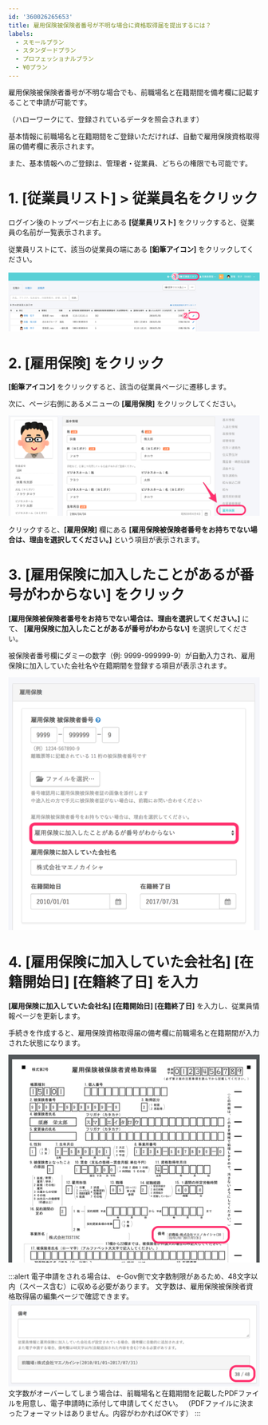 ```yaml
---
id: '360026265653'
title: 雇用保険被保険者番号が不明な場合に資格取得届を提出するには？
labels:
  - スモールプラン
  - スタンダードプラン
  - プロフェッショナルプラン
  - ¥0プラン
---
```

雇用保険被保険者番号が不明な場合でも、前職場名と在籍期間を備考欄に記載することで申請が可能です。

（ハローワークにて、登録されているデータを照会されます）

基本情報に前職場名と在籍期間をご登録いただければ、自動で雇用保険資格取得届の備考欄に表示されます。

また、基本情報へのご登録は、管理者・従業員、どちらの権限でも可能です。

# 1\. \[従業員リスト\] > 従業員名をクリック

ログイン後のトップページ右上にある **\[従業員リスト\]** をクリックすると、従業員の名前が一覧表示されます。

従業員リストにて、該当の従業員の端にある **\[鉛筆アイコン\]** をクリックしてください。

![image1.png](./00_image1.png)

# 2\. \[雇用保険\] をクリック

**\[鉛筆アイコン\]** をクリックすると、該当の従業員ページに遷移します。

次に、ページ右側にあるメニューの **\[雇用保険\]** をクリックしてください。

![image1.png](./01_image1.png)

クリックすると、**\[雇用保険\]** 欄にある **\[雇用保険被保険者番号をお持ちでない場合は、理由を選択してください。\]** という項目が表示されます。

# 3. \[雇用保険に加入したことがあるが番号がわからない\] をクリック

**\[雇用保険被保険者番号をお持ちでない場合は、理由を選択してください。\]** にて、 **\[雇用保険に加入したことがあるが番号がわからない\]** を選択してください。

被保険者番号欄にダミーの数字（例: 9999-999999-9）が自動入力され、雇用保険に加入していた会社名や在籍期間を登録する項目が表示されます。

![image1.png](./02_image1.png)

# 4. \[雇用保険に加入していた会社名\] \[在籍開始日\] \[在籍終了日\] を入力

**\[雇用保険に加入していた会社名\] \[在籍開始日\] \[在籍終了日\]** を入力し、従業員情報ページを更新します。

手続きを作成すると、雇用保険資格取得届の備考欄に前職場名と在籍期間が入力された状態になります。

![雇用保険被保険者資格取得届に反映されます](./procedure_1017_02.png)

:::alert
電子申請をされる場合は、 e-Gov側で文字数制限があるため、48文字以内（スペース含む）に収める必要があります。
文字数は、雇用保険被保険者資格取得届の編集ページで確認できます。
![電子申請時は文字数制限があります（48文字）](./procedure_1017_03.png)
文字数がオーバーしてしまう場合は、前職場名と在籍期間を記載したPDFファイルを用意し、電子申請時に添付して申請してください。
（PDFファイルに決まったフォーマットはありません。内容がわかればOKです）
:::
